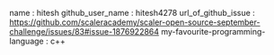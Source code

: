 name : hitesh
github_user_name : hitesh4278
url_of_github_issue : https://github.com/scaleracademy/scaler-open-source-september-challenge/issues/83#issue-1876922864
my-favourite-programming-language : c++
